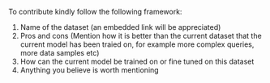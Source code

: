 To contribute kindly follow the following framework:
1. Name of the dataset (an embedded link will be appreciated)
2. Pros and cons (Mention how it is better than the current dataset that the current model has been traied on, for example more complex queries, more data samples etc)
3. How can the current model be trained on or fine tuned on this dataset 
4. Anything you believe is worth mentioning 

